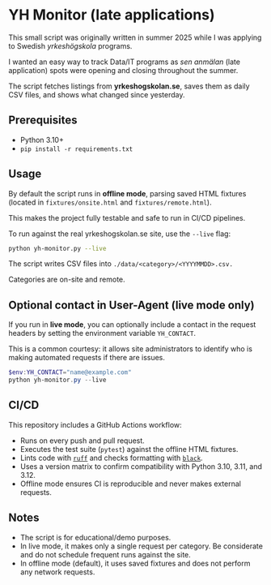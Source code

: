 # YH Monitor (late applications)

This small script was originally written in summer 2025 while I was applying to Swedish *yrkeshögskola* programs.

I wanted an easy way to track Data/IT programs as *sen anmälan* (late application) spots were opening and closing throughout the summer.

The script fetches listings from **yrkeshogskolan.se**, saves them as daily CSV files, and shows what changed since yesterday.

## Prerequisites
- Python 3.10+
- `pip install -r requirements.txt`

## Usage

By default the script runs in **offline mode**, parsing saved HTML fixtures (located in `fixtures/onsite.html` and `fixtures/remote.html`).

This makes the project fully testable and safe to run in CI/CD pipelines.

To run against the real yrkeshogskolan.se site, use the `--live` flag:

```bash
python yh-monitor.py --live
```

The script writes CSV files into `./data/<category>/<YYYYMMDD>.csv.` 

Categories are on-site and remote.

## Optional contact in User-Agent (live mode only)

If you run in **live mode**, you can optionally include a contact in the request headers by setting the environment variable `YH_CONTACT`.

This is a common courtesy: it allows site administrators to identify who is making automated requests if there are issues.

```powershell
$env:YH_CONTACT="name@example.com"
python yh-monitor.py --live
```

## CI/CD

This repository includes a GitHub Actions workflow:

- Runs on every push and pull request.
- Executes the test suite (`pytest`) against the offline HTML fixtures.
- Lints code with [`ruff`](https://github.com/astral-sh/ruff) and checks formatting with [`black`](https://github.com/psf/black).
- Uses a version matrix to confirm compatibility with Python 3.10, 3.11, and 3.12.
- Offline mode ensures CI is reproducible and never makes external requests.

## Notes

- The script is for educational/demo purposes.
- In live mode, it makes only a single request per category. Be considerate and do not schedule frequent runs against the site.
- In offline mode (default), it uses saved fixtures and does not perform any network requests.
